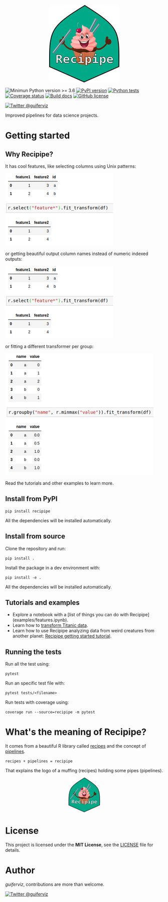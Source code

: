 
<p align="center">
  <img src="https://raw.githubusercontent.com/guiferviz/recipipe/master/doc/_static/logo/logo.png"
       alt="Recipipe logo. A muffing with a couple of pipes over a green background." />
</p>

![Minimun Python version >= 3.6](https://img.shields.io/badge/Python-%3E=3.6-blue?style=flat&logo=python)
[![PyPI version](https://badge.fury.io/py/recipipe.svg)](https://badge.fury.io/py/recipipe)
[![Python tests](https://github.com/guiferviz/recipipe/workflows/Python%20tests/badge.svg)](https://github.com/guiferviz/recipipe/actions?query=workflow%3A%22Python+tests%22)
[![Coverage status](https://coveralls.io/repos/github/guiferviz/recipipe/badge.svg?branch=master)](https://coveralls.io/github/guiferviz/recipipe?branch=master)
[![Build docs](https://github.com/guiferviz/recipipe/workflows/Build%20Docs/badge.svg)](https://guiferviz.com/recipipe/)
[![GitHub license](https://img.shields.io/github/license/guiferviz/recipipe.svg)](https://github.com/guiferviz/recipipe/blob/master/LICENSE)

[![Twitter @guiferviz](https://img.shields.io/twitter/follow/guiferviz?style=social)](https://twitter.com/guiferviz)

Improved pipelines for data science projects.


# Getting started


## Why Recipipe?

It has cool features, like selecting columns using Unix patterns:

<img src="https://raw.githubusercontent.com/guiferviz/recipipe/master/doc/_static/fnmatch.png"
     alt="Selecting multiple columns using a '*' in the column name." />

or getting beautiful output column names instead of numeric indexed outputs:

<img src="https://raw.githubusercontent.com/guiferviz/recipipe/master/doc/_static/fnmatch.png"
     alt="OneHot encoder returns named output columns." />

or fitting a different transformer per group:

<img src="https://raw.githubusercontent.com/guiferviz/recipipe/master/doc/_static/groupby_minmax.png"
     alt="A different minmax is fitted per each groupby value." />

Read the tutorials and other examples to learn more.


## Install from PyPI

    pip install recipipe

All the dependencies will be installed automatically.


## Install from source

Clone the repository and run:

	pip install .

Install the package in a dev environment with:

    pip install -e .

All the dependencies will be installed automatically.


## Tutorials and examples

* Explore a notebook with a [list of things you can do with Recipipe]
(examples/features.ipynb).
* Learn how to [transform Titanic data](examples/titanic.ipynb).
* Learn how to use Recipipe analyzing data from weird creatures from another
planet: [Recipipe getting started tutorial](examples/paranoids.ipynb).


## Running the tests

Run all the test using:

    pytest

Run an specific test file with:

    pytest tests/<filename>

Run tests with coverage using:

    coverage run --source=recipipe -m pytest


# What's the meaning of Recipipe?

It comes from a beautiful R library called [recipes][recipesR] and the concept
of [pipelines][pipelinesWikipedia].

    recipes + pipelines = recipipe

That explains the logo of a muffing (recipes) holding some pipes (pipelines).

<p align="center">
  <img src="https://raw.githubusercontent.com/guiferviz/recipipe/master/doc/_static/logo/logo.png"
       alt="Recipipe logo. A muffing with a couple of pipes over a green background."
       width=100 />
</p>


# License

This project is licensed under the **MIT License**, see the
[LICENSE][license] file for details.


# Author

*guiferviz*, contributions are more than welcome.

[![Twitter @guiferviz](https://img.shields.io/twitter/follow/guiferviz?style=social)](https://twitter.com/guiferviz)


[license]: https://github.com/guiferviz/recipipe/blob/master/LICENSE
[recipesR]: https://github.com/tidymodels/recipes
[pipelinesWikipedia]: https://en.wikipedia.org/wiki/Pipeline_(computing)

